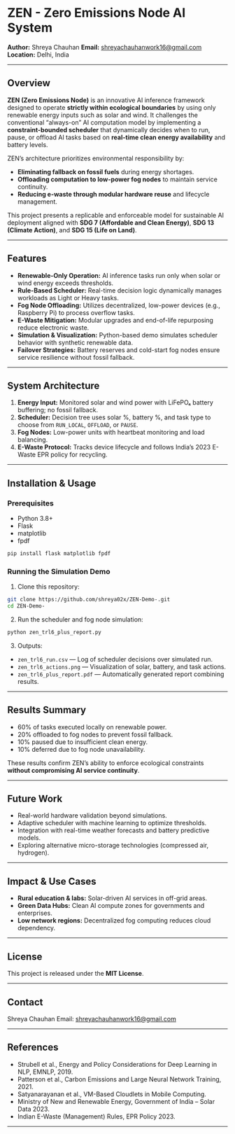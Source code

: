 # ZEN - Zero Emissions Node AI System

**Author:** Shreya Chauhan
**Email:** [shreyachauhanwork16@gmail.com](mailto:shreyachauhanwork16@gmail.com)
**Location:** Delhi, India

---

## Overview

**ZEN (Zero Emissions Node)** is an innovative AI inference framework designed to operate **strictly within ecological boundaries** by using only renewable energy inputs such as solar and wind. It challenges the conventional “always-on” AI computation model by implementing a **constraint-bounded scheduler** that dynamically decides when to run, pause, or offload AI tasks based on **real-time clean energy availability** and battery levels.

ZEN’s architecture prioritizes environmental responsibility by:

* **Eliminating fallback on fossil fuels** during energy shortages.
* **Offloading computation to low-power fog nodes** to maintain service continuity.
* **Reducing e-waste through modular hardware reuse** and lifecycle management.

This project presents a replicable and enforceable model for sustainable AI deployment aligned with **SDG 7 (Affordable and Clean Energy)**, **SDG 13 (Climate Action)**, and **SDG 15 (Life on Land)**.

---

## Features

* **Renewable-Only Operation:** AI inference tasks run only when solar or wind energy exceeds thresholds.
* **Rule-Based Scheduler:** Real-time decision logic dynamically manages workloads as Light or Heavy tasks.
* **Fog Node Offloading:** Utilizes decentralized, low-power devices (e.g., Raspberry Pi) to process overflow tasks.
* **E-Waste Mitigation:** Modular upgrades and end-of-life repurposing reduce electronic waste.
* **Simulation & Visualization:** Python-based demo simulates scheduler behavior with synthetic renewable data.
* **Failover Strategies:** Battery reserves and cold-start fog nodes ensure service resilience without fossil fallback.

---

## System Architecture

1. **Energy Input:** Monitored solar and wind power with LiFePO₄ battery buffering; no fossil fallback.
2. **Scheduler:** Decision tree uses solar %, battery %, and task type to choose from `RUN_LOCAL`, `OFFLOAD`, or `PAUSE`.
3. **Fog Nodes:** Low-power units with heartbeat monitoring and load balancing.
4. **E-Waste Protocol:** Tracks device lifecycle and follows India’s 2023 E-Waste EPR policy for recycling.

---

## Installation & Usage

### Prerequisites

* Python 3.8+
* Flask
* matplotlib
* fpdf

```bash
pip install flask matplotlib fpdf
```

### Running the Simulation Demo

1. Clone this repository:

```bash
git clone https://github.com/shreya02x/ZEN-Demo-.git
cd ZEN-Demo-
```

2. Run the scheduler and fog node simulation:

```bash
python zen_trl6_plus_report.py
```

3. Outputs:

* `zen_trl6_run.csv` — Log of scheduler decisions over simulated run.
* `zen_trl6_actions.png` — Visualization of solar, battery, and task actions.
* `zen_trl6_plus_report.pdf` — Automatically generated report combining results.

---

## Results Summary

* 60% of tasks executed locally on renewable power.
* 20% offloaded to fog nodes to prevent fossil fallback.
* 10% paused due to insufficient clean energy.
* 10% deferred due to fog node unavailability.

These results confirm ZEN’s ability to enforce ecological constraints **without compromising AI service continuity**.

---

## Future Work

* Real-world hardware validation beyond simulations.
* Adaptive scheduler with machine learning to optimize thresholds.
* Integration with real-time weather forecasts and battery predictive models.
* Exploring alternative micro-storage technologies (compressed air, hydrogen).

---

## Impact & Use Cases

* **Rural education & labs:** Solar-driven AI services in off-grid areas.
* **Green Data Hubs:** Clean AI compute zones for governments and enterprises.
* **Low network regions:** Decentralized fog computing reduces cloud dependency.

---

## License

This project is released under the **MIT License**.

---

## Contact

Shreya Chauhan
Email: [shreyachauhanwork16@gmail.com](mailto:shreyachauhanwork16@gmail.com)

---

## References

* Strubell et al., Energy and Policy Considerations for Deep Learning in NLP, EMNLP, 2019.
* Patterson et al., Carbon Emissions and Large Neural Network Training, 2021.
* Satyanarayanan et al., VM-Based Cloudlets in Mobile Computing.
* Ministry of New and Renewable Energy, Government of India – Solar Data 2023.
* Indian E-Waste (Management) Rules, EPR Policy 2023.

---
